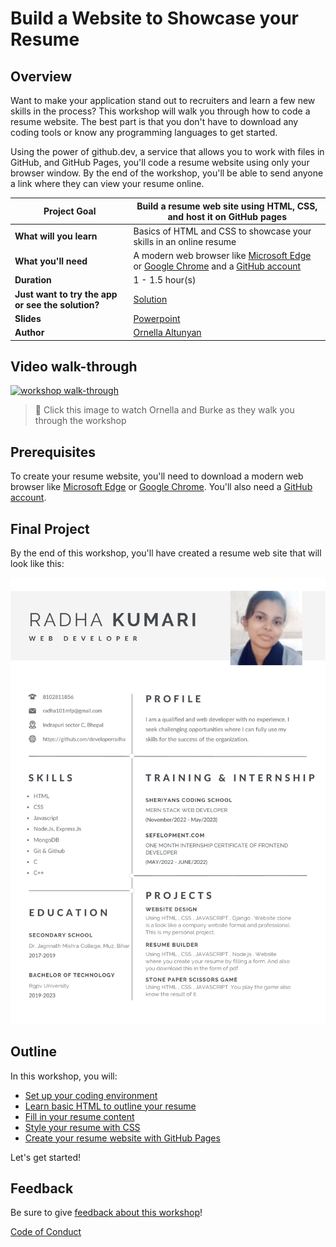 # Build a Website to Showcase your Resume

## Overview

Want to make your application stand out to recruiters and learn a few new skills in the process? This workshop will walk you through how to code a resume website. The best part is that you don't have to download any coding tools or know any programming languages to get started. 

Using the power of github.dev, a service that allows you to work with files in GitHub, and GitHub Pages, you'll code a resume website using only your browser window. By the end of the workshop, you'll be able to send anyone a link where they can view your resume online. 

| **Project Goal**              | Build a resume web site using HTML, CSS, and host it on GitHub pages                                    |
| ----------------------------- | --------------------------------------------------------------------- |
| **What will you learn**       | Basics of HTML and CSS to showcase your skills in an online resume                                        |
| **What you'll need**          | A modern web browser like [Microsoft Edge](https://www.microsoft.com/edge?WT.mc_id=academic-51109-ornella) or [Google Chrome](https://www.google.com/chrome/) and a [GitHub account](https://github.com) |
| **Duration**                  | 1 - 1.5 hour(s)                                                                |
| **Just want to try the app or see the solution?** | [Solution](./solution)                         |
| **Slides** | [Powerpoint](slides.pptx)
| **Author** | [Ornella Altunyan](https://aka.ms/ornelladotcom)

## Video walk-through

[![workshop walk-through](./images/promo.png)](https://youtu.be/M2IrPFMFwx8 "workshop walk-through")
> 🎥 Click this image to watch Ornella and Burke as they walk you through the workshop

## Prerequisites
To create your resume website, you'll need to download a modern web browser like [Microsoft Edge](https://www.microsoft.com/edge?WT.mc_id=academic-51109-ornella) or [Google Chrome](https://www.google.com/chrome/). You'll also need a [GitHub account](https://github.com/join).

## Final Project
By the end of this workshop, you'll have created a resume web site that will look like this:

![resume website](./images/radha22.png)

## Outline
In this workshop, you will: 
* [Set up your coding environment](0-setup.md)
* [Learn basic HTML to outline your resume](1-create-html.md)
* [Fill in your resume content](2-add-content.md)
* [Style your resume with CSS](3-add-style.md)
* [Create your resume website with GitHub Pages](4-creating-website.md)

Let's get started!

## Feedback

Be sure to give [feedback about this workshop](https://forms.office.com/r/MdhJWMZthR)!

[Code of Conduct](../../CODE_OF_CONDUCT.md)


